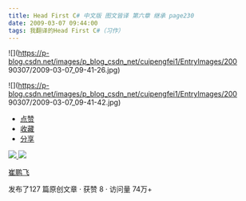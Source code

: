 ```yaml
---
title: Head First C# 中文版 图文皆译 第六章 继承 page230
date: 2009-03-07 09:44:00
tags: 我翻译的Head First C#（习作）
---
```

![](https://p-blog.csdn.net/images/p_blog_csdn_net/cuipengfei1/EntryImages/200
90307/2009-03-07_09-41-26.jpg)

![](https://p-blog.csdn.net/images/p_blog_csdn_net/cuipengfei1/EntryImages/200
90307/2009-03-07_09-41-42.jpg)

  * [ 点赞  ](javascript:;)
  * [ 收藏  ](javascript:;)
  * [ 分享 ](javascript:;)

[ ![](https://profile.csdnimg.cn/5/2/5/3_cuipengfei1)
![](https://g.csdnimg.cn/static/user-reg-year/1x/11.png)
](https://blog.csdn.net/cuipengfei1)

[ 崔鹏飞 ](https://blog.csdn.net/cuipengfei1)

发布了127 篇原创文章  ·  获赞 8  ·  访问量 74万+

